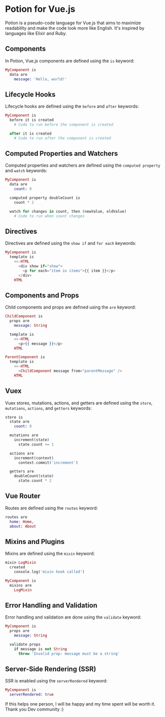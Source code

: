 # Potion for Vue.js

Potion is a pseudo-code language for Vue.js that aims to maximize readability and make the code look more like English. It's inspired by languages like Elixir and Ruby.

## Components

In Potion, Vue.js components are defined using the `is` keyword:

```elixir
MyComponent is
  data are
    message: 'Hello, world!'
```

## Lifecycle Hooks

Lifecycle hooks are defined using the `before` and `after` keywords:

```elixir
MyComponent is
  before it is created
    # Code to run before the component is created

  after it is created
    # Code to run after the component is created
```

## Computed Properties and Watchers

Computed properties and watchers are defined using the `computed property` and `watch` keywords:

```elixir
MyComponent is
  data are
    count: 0

  computed property doubleCount is
    count * 2

  watch for changes in count, then (newValue, oldValue)
    # Code to run when count changes
```

## Directives

Directives are defined using the `show if` and `for each` keywords:

```elixir
MyComponent is
  template is
    <<-HTML
      <div show if="show">
        <p for each="item in items">{{ item }}</p>
      </div>
    HTML
```

## Components and Props

Child components and props are defined using the `are` keyword:

```elixir
ChildComponent is
  props are
    message: String

  template is
    <<-HTML
      <p>{{ message }}</p>
    HTML

ParentComponent is
  template is
    <<-HTML
      <ChildComponent message from="parentMessage" />
    HTML
```

## Vuex

Vuex stores, mutations, actions, and getters are defined using the `store`, `mutations`, `actions`, and `getters` keywords:

```elixir
store is
  state are
    count: 0

  mutations are
    increment(state)
      state.count += 1

  actions are
    increment(context)
      context.commit('increment')

  getters are
    doubleCount(state)
      state.count * 2
```

## Vue Router

Routes are defined using the `routes` keyword:

```elixir
routes are
  home: Home,
  about: About
```

## Mixins and Plugins

Mixins are defined using the `mixin` keyword:

```elixir
mixin LogMixin
  created
    console.log('mixin hook called')

MyComponent is
  mixins are
    LogMixin
```

## Error Handling and Validation

Error handling and validation are done using the `validate` keyword:

```elixir
MyComponent is
  props are
    message: String

  validate props
    if message is not String
      throw 'Invalid prop: message must be a string'
```

## Server-Side Rendering (SSR)

SSR is enabled using the `serverRendered` keyword:

```elixir
MyComponent is
  serverRendered: true
```

If this helps one person, I will be happy and my time spent will be worth it. Thank you Dev community :)
